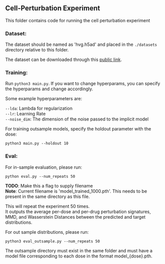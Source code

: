 ## Cell-Perturbation Experiment

This folder contains code for running the cell perturbation experiment

### Dataset:

The dataset should be named as 'hvg.h5ad' and placed in the `./datasets` directory relative to this folder.

The dataset can be downloaded through this [public link](https://polybox.ethz.ch/index.php/s/RAykIMfDl0qCJaM).

### Training:

Run `python3 main.py`. If you want to change hyperparams, you can specify the hyperparams and change accordingly.

Some example hyperparameters are:

`--lda`: Lambda for regularization  
`--lr`: Learning Rate  
`--noise_dim`: The dimension of the noise passed to the implicit model  

For training outsample models, specify the holdout parameter with the dose:

`python3 main.py --holdout 10`

### Eval:

For in-sample evaluation, please run:

`python eval.py --num_repeats 50`

**TODO**: Make this a flag to supply filename  
**Note**: Current filename is 'model_trained_1000.pth'. This needs to be present in the same directory as this file.  

This will repeat the experiment 50 times.  
It outputs the average per-dose and per-drug perturbation signatures, MMD, and Wasserstein Distances between the predicted and target distributions.

For out sample distributions, please run:

`python3 eval_outsample.py --num_repeats 50`

The outsample directory must exist in the same folder and must have a model file corresponding to each dose in the format model_{dose}.pth. 

